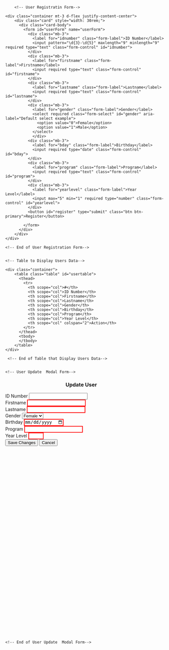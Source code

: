 <!DOCTYPE html>
<html>
<head>
	<title>User Registration</title>
	<link href="https://cdn.jsdelivr.net/npm/bootstrap@5.0.2/dist/css/bootstrap.min.css" rel="stylesheet" integrity="sha384-EVSTQN3/azprG1Anm3QDgpJLIm9Nao0Yz1ztcQTwFspd3yD65VohhpuuCOmLASjC" crossorigin="anonymous">
	<script src="https://cdn.jsdelivr.net/npm/bootstrap@5.0.2/dist/js/bootstrap.bundle.min.js" integrity="sha384-MrcW6ZMFYlzcLA8Nl+NtUVF0sA7MsXsP1UyJoMp4YLEuNSfAP+JcXn/tWtIaxVXM" crossorigin="anonymous"></script>
	<script src="https://code.jquery.com/jquery-3.6.0.min.js" integrity="sha256-/xUj+3OJU5yExlq6GSYGSHk7tPXikynS7ogEvDej/m4=" crossorigin="anonymous"></script>
	<script defer type="text/javascript" src="src/script.js"></script>

</head>
<body>

		<!-- User Registratin Form--> 

	<div class="container mt-3 d-flex justify-content-center">
		<div class="card" style="width: 30rem;">
		  <div class="card-body">
			<form id="userForm" name="userForm">
			  <div class="mb-3">
			    <label for="idnumber" class="form-label">ID Number</label>
			    <input pattern="\d{3}-\d{5}" maxlength="9" minlength="9" required type="text" class="form-control" id="idnumber">
			  </div>
			  <div class="mb-3">
			    <label for="firstname" class="form-label">Firstname</label>
			    <input required type="text" class="form-control" id="firstname">
			  </div>
			  <div class="mb-3">
			    <label for="lastname" class="form-label">Lastname</label>
			    <input required type="text" class="form-control" id="lastname">
			  </div>
			  <div class="mb-3">
			    <label for="gender" class="form-label">Gender</label>
				<select required class="form-select" id="gender" aria-label="Default select example">
				  <option value="0">Female</option>
				  <option value="1">Male</option>
				</select>
				</div>
			  <div class="mb-3">
			    <label for="bday" class="form-label">Birthday</label>
			    <input required type="date" class="form-control" id="bday">
			  </div>
			  <div class="mb-3">
			    <label for="program" class="form-label">Program</label>
			    <input required type="text" class="form-control" id="program">
			  </div>
			  <div class="mb-3">
			    <label for="yearlevel" class="form-label">Year Level</label>
			    <input max="5" min="1" required type="number" class="form-control" id="yearlevel">
			  </div>
			  <button id="register" type="submit" class="btn btn-primary">Register</button>

			</form>	  	
		  </div>
		</div>
	</div>

	<!-- End of User Registration Form--> 


	<!-- Table to Display Users Data-->

	<div class="container">
		<table class="table" id="usertable">
		  <thead>
		    <tr>
		      <th scope="col">#</th>
		      <th scope="col">ID Number</th>
		      <th scope="col">Firstname</th>
		      <th scope="col">Lastname</th>
		      <th scope="col">Gender</th>
		      <th scope="col">Birthday</th>
		      <th scope="col">Program</th>
		      <th scope="col">Year Level</th>
		      <th scope="col" colspan="2">Action</th>
		    </tr>
		  </thead>
		  <tbody>
		  </tbody>
		</table>
	</div>
     
     <!-- End of Table that Display Users Data-->


	<!-- User Update  Modal Form-->

<div id= "myModal" class="modal">
	<div class="modal-content">
	<div class="container mt-3 d-flex justify-content-center">
		<div class="card" style="width: 30rem; height: 50rem; ">
         <h3><center>Update User</center></h3>
		  <div class="card-body">
			<form id="edituserForm" name="edituserForm">
				<input type="hidden" id="idofuser">
			  <div class="mb-3">
			  	  <label for="edit_idnumber" class="form-label">ID Number</label>
			    <input pattern="\d{3}-\d{5}" maxlength="9" minlength="9" type="text" class="form-control" id="edit_idnumber">
			  </div>
			    <div class="mb-3">
			    <label for="edit_firstname" class="form-label">Firstname</label>
			    <input required type="text" class="form-control" id="edit_firstname">
			  </div>
			  <div class="mb-3">
			    <label for="edit_lastname" class="form-label">Lastname</label>
			    <input required type="text" class="form-control" id="edit_lastname">
			  </div>
			  <div class="mb-3">
			    <label for="edit_gender" class="form-label">Gender</label>
				<select required class="form-select" id="edit_gender" aria-label="Default select example">
				  <option value="0">Female</option>
				  <option value="1">Male</option>
				</select>
				</div>
			  <div class="mb-3">
			    <label for="edit_bday" class="form-label">Birthday</label>
			    <input required type="date" class="form-control" id="edit_bday">
			  </div>
			  <div class="mb-3">
			    <label for="edit_program" class="form-label">Program</label>
			    <input required type="text" class="form-control" id="edit_program">
			  </div>
			  <div class="mb-3">
			    <label for="edit_yearlevel" class="form-label">Year Level</label>
			    <input max="5" min="1" required type="number" class="form-control" id="edit_yearlevel">
			  </div>
				<button id="editUser" class="btn btn-success" >Save Changes</button>
			    <button class="close" class="btn btn-success" >Cancel</button>
			</form>	  	
		  </div>
		</div>
	</div>
</div>
</div>

	<!-- End of User Update  Modal Form-->

</body>

<style type="text/css">
	input:invalid, select:invalid{
		border: 2px solid red;
	}
</style>

</html>
